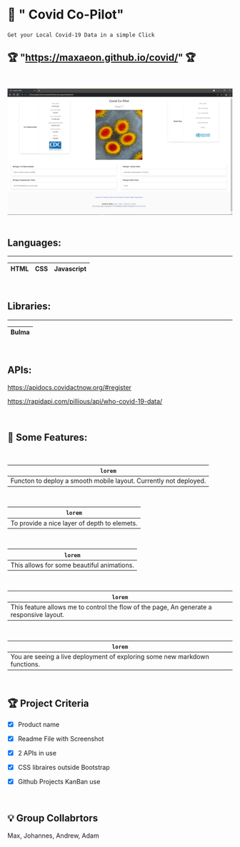 # 📖 " Covid Co-Pilot"

`Get your Local Covid-19 Data in a simple Click`


## 🏆 "https://maxaeon.github.io/covid/" 🏆

 &nbsp;  

<img src="images\covid.png"/>
 &nbsp;  

## Languages:
---
|HTML|CSS|Javascript|
|-|-|-|

&nbsp;
&nbsp;

## Libraries:
---
|Bulma|
|-|

&nbsp;
&nbsp;

## APIs:
https://apidocs.covidactnow.org/#register 

https://rapidapi.com/pillious/api/who-covid-19-data/


&nbsp;   

## 📝 Some Features:
&nbsp; 

|`lorem`| 
|-|
|Functon to deploy a smooth mobile layout. Currently not deployed.

&nbsp;

|`lorem`| 
|-|
|To provide a nice layer of depth to elemets. |

&nbsp;

|`lorem`| 
|-|
|This allows for some beautiful animations.

 &nbsp;

|`lorem`| 
|-|
|This feature allows me to control the flow of the page, An generate a responsive layout.

 &nbsp;

|`lorem`|
|-|
|You are seeing a live deployment of exploring some new markdown functions. 

&nbsp;
&nbsp;

## 🏆 Project Criteria

- [X] Product name

- [X] Readme File with Screenshot

- [X] 2 APIs in use

- [X] CSS libraires outside Bootstrap

- [X] Github Projects KanBan use

&nbsp;
&nbsp;

## 💡 Group Collabrtors 

Max, Johannes, Andrew, Adam 
